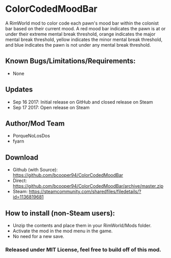 # ColorCodedMoodBar
A RimWorld mod to color code each pawn's mood bar within the colonist bar based on their current mood.
A red mood bar indicates the pawn is at or under their extreme mental break threshold, orange indicates the major mental break threshold, yellow indicates the minor mental break threshold, and blue indicates the pawn is not under any mental break threshold.

## Known Bugs/Limitations/Requirements:
- None

## Updates
- Sep 16 2017: Initial release on GitHub and closed release on Steam
- Sep 17 2017: Open release on Steam

## Author/Mod Team
- PorqueNoLosDos
- fyarn

## Download
- Github (with Source): https://github.com/bcooper94/ColorCodedMoodBar
- Direct: https://github.com/bcooper94/ColorCodedMoodBar/archive/master.zip
- Steam: https://steamcommunity.com/sharedfiles/filedetails/?id=1136819681

## How to install (non-Steam users):
- Unzip the contents and place them in your RimWorld/Mods folder.
- Activate the mod in the mod menu in the game.
- No need for a new save.

### Released under MIT License, feel free to build off of this mod.
